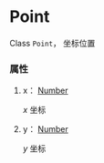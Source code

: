 # Point


Class `Point`， 坐标位置


### 属性

1. x： [Number](../types/Number.md)

    *x* 坐标

2. y： [Number](../types/Number.md)

    *y* 坐标

